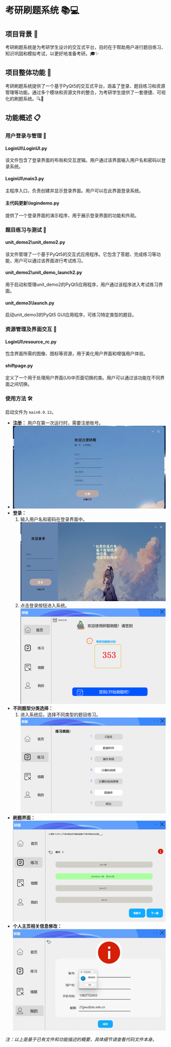 # 考研刷题系统 📚💻

## 项目背景 🌟

考研刷题系统是为考研学生设计的交互式平台，目的在于帮助用户进行题目练习、知识巩固和模拟考试，以更好地准备考研。🎓✨

## 项目整体功能 🚀

考研刷题系统提供了一个基于PyQt5的交互式平台，涵盖了登录、题目练习和资源管理等功能。通过多个模块和资源文件的整合，为考研学生提供了一套便捷、可视化的刷题系统。🔍📝

## 功能概述 📋

### 用户登录与管理 🔐

#### LoginUI\LoginUI.py

该文件包含了登录界面的布局和交互逻辑。用户通过该界面输入用户名和密码以登录系统。

#### LoginUI\main3.py

主程序入口，负责创建并显示登录界面。用户可以在此界面登录系统。

#### 主代码更新\logindemo.py

提供了一个登录界面的演示程序，用于展示登录界面的功能和外观。

### 题目练习与测试 📝

#### unit_demo2\unit_demo2.py

该文件管理了一个基于PyQt5的交互式应用程序。它包含了答题、完成练习等功能，用户可以通过该界面进行考试练习。

#### unit_demo2\unit_demo_launch2.py

用于启动和管理unit_demo2的PyQt5应用程序，用户通过该程序进入考试练习界面。

#### unit_demo3\launch.py

启动unit_demo3的PyQt5 GUI应用程序，可练习特定类型的题目。

### 资源管理及界面交互 🎨

#### LoginUI\resource_rc.py

包含界面所需的图像、图标等资源，用于美化用户界面和增强用户体验。

#### shiftpage.py

定义了一个用于处理用户界面(UI)中页面切换的类。用户可以通过该功能在不同界面之间切换。

### 使用方法 🛠️
启动文件为 `main0.0.12`。
- **注册：** 
  用户在第一次运行时，需要注册账号。
- ![注册界面.png](image/registerPage.png)
- **登录：** 
  1. 输入用户名和密码在登录界面中。
![img_1.png](image/loginPage.png)
  2. 点击登录按钮进入系统。
![img_2.png](image/running1.png)
- **不同题型分类选择：** 
  1. 进入系统后，选择不同类型的题目练习。
![img_3.png](image/running2.png)
- **刷题界面：** 
![img_4.png](image/running3.png)
- **个人主页相关信息修改：** 
![img_5.png](image/personal.jpg)

_注：以上是基于已有文件和功能描述的概要，具体细节请查看代码文件本身。_
